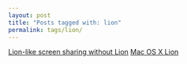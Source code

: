 ```yaml
---
layout: post
title: "Posts tagged with: lion"
permalink: tags/lion/
---
```

[Lion-like screen sharing without Lion](/2011/09/lion-like-screen-sharing-without-lion)
[Mac OS X Lion](/2011/07/mac-os-x-lion)
